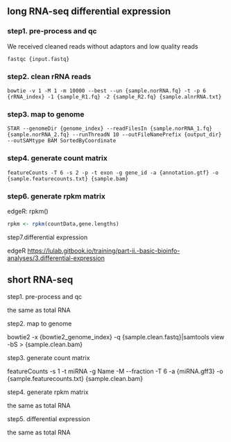 ## long RNA-seq differential expression

### step1. pre-process and qc

We received cleaned reads without adaptors and low quality reads

```
fastqc {input.fastq}
```

### step2. clean rRNA reads 

```
bowtie -v 1 -M 1 -m 10000 --best --un {sample.norRNA.fq} -t -p 6 {rRNA_index} -1 {sample_R1.fq} -2 {sample_R2.fq} {sample.alnrRNA.txt}
```

### step3. map to genome 
```
STAR --genomeDir {genome_index} --readFilesIn {sample.norRNA_1.fq} {sample.norRNA_2.fq} --runThreadN 10 --outFileNamePrefix {output_dir} --outSAMtype BAM SortedByCoordinate
```

### step4. generate count matrix 
```
featureCounts -T 6 -s 2 -p -t exon -g gene_id -a {annotation.gtf} -o {sample.featurecounts.txt} {sample.bam}
```

### step6. generate rpkm matrix

edgeR: rpkm() 
```r
rpkm <- rpkm(countData,gene.lengths)
```

step7.differential expression 

edgeR https://lulab.gitbook.io/training/part-ii.-basic-bioinfo-analyses/3.differential-expression

## short RNA-seq 

step1. pre-process and qc 

the same as total RNA

step2. map to genome 

bowtie2 -x {bowtie2_genome_index} -q {sample.clean.fastq}|samtools view -bS > {sample.clean.bam}

step3. generate count matrix 

featureCounts -s 1 -t miRNA -g Name -M --fraction -T 6 -a {miRNA.gff3} -o {sample.featurecounts.txt} {sample.clean.bam}

step4. generate rpkm matrix 

the same as total RNA

step5. differential expression 

the same as total RNA
